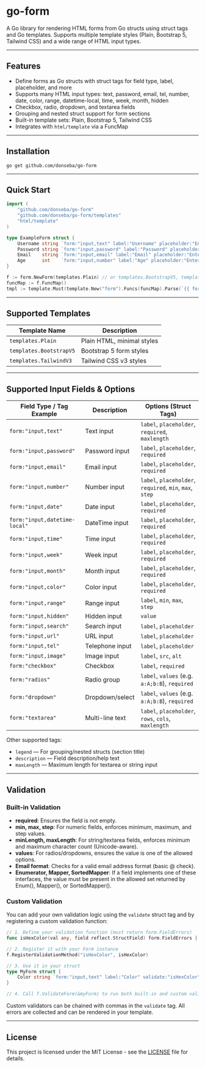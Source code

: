 # go-form

A Go library for rendering HTML forms from Go structs using struct tags and Go templates. Supports multiple template styles (Plain, Bootstrap 5, Tailwind CSS) and a wide range of HTML input types.

---

## Features

- Define forms as Go structs with struct tags for field type, label, placeholder, and more
- Supports many HTML input types: text, password, email, tel, number, date, color, range, datetime-local, time, week, month, hidden
- Checkbox, radio, dropdown, and textarea fields
- Grouping and nested struct support for form sections
- Built-in template sets: Plain, Bootstrap 5, Tailwind CSS
- Integrates with `html/template` via a FuncMap

---

## Installation

```
go get github.com/donseba/go-form
```

---

## Quick Start

```go
import (
    "github.com/donseba/go-form"
    "github.com/donseba/go-form/templates"
    "html/template"
)

type ExampleForm struct {
    Username string `form:"input,text" label:"Username" placeholder:"Enter your username" required:"true"`
    Password string `form:"input,password" label:"Password" placeholder:"Enter your password" required:"true"`
    Email    string `form:"input,email" label:"Email" placeholder:"Enter your email" required:"true"`
    Age      int    `form:"input,number" label:"Age" placeholder:"Enter your age" step:"1"`
}

f := form.NewForm(templates.Plain) // or templates.BootstrapV5, templates.TailwindV3
funcMap := f.FuncMap()
tmpl := template.Must(template.New("form").Funcs(funcMap).Parse(`{{ form_render .Form nil }}`))
```

---

## Supported Templates

| Template Name            | Description                |
|-------------------------|----------------------------|
| `templates.Plain`       | Plain HTML, minimal styles |
| `templates.BootstrapV5` | Bootstrap 5 form styles    |
| `templates.TailwindV3`  | Tailwind CSS v3 styles     |

---

## Supported Input Fields & Options

| Field Type / Tag Example         | Description         | Options (Struct Tags)                                  |
|----------------------------------|---------------------|-------------------------------------------------------|
| `form:"input,text"`             | Text input          | `label`, `placeholder`, `required`, `maxlength`        |
| `form:"input,password"`         | Password input      | `label`, `placeholder`, `required`                     |
| `form:"input,email"`            | Email input         | `label`, `placeholder`, `required`                     |
| `form:"input,number"`           | Number input        | `label`, `placeholder`, `required`, `min`, `max`, `step`|
| `form:"input,date"`             | Date input          | `label`, `placeholder`, `required`                     |
| `form:"input,datetime-local"`   | DateTime input      | `label`, `placeholder`, `required`                     |
| `form:"input,time"`             | Time input          | `label`, `placeholder`, `required`                     |
| `form:"input,week"`             | Week input          | `label`, `placeholder`, `required`                     |
| `form:"input,month"`            | Month input         | `label`, `placeholder`, `required`                     |
| `form:"input,color"`            | Color input         | `label`, `placeholder`, `required`                     |
| `form:"input,range"`            | Range input         | `label`, `min`, `max`, `step`                          |
| `form:"input,hidden"`           | Hidden input        | `value`                                               |
| `form:"input,search"`           | Search input        | `label`, `placeholder`                                 |
| `form:"input,url"`              | URL input           | `label`, `placeholder`                                 |
| `form:"input,tel"`              | Telephone input     | `label`, `placeholder`                                 |
| `form:"input,image"`            | Image input         | `label`, `src`, `alt`                                  |
| `form:"checkbox"`               | Checkbox            | `label`, `required`                                    |
| `form:"radios"`                 | Radio group         | `label`, `values` (e.g. `a:A;b:B`), `required`         |
| `form:"dropdown"`               | Dropdown/select     | `label`, `values` (e.g. `a:A;b:B`), `required`         |
| `form:"textarea"`               | Multi-line text     | `label`, `placeholder`, `rows`, `cols`, `maxlength`    |

Other supported tags:
- `legend` — For grouping/nested structs (section title)
- `description` — Field description/help text
- `maxLength` — Maximum length for textarea or string input

---

## Validation

### Built-in Validation
- **required**: Ensures the field is not empty.
- **min, max, step**: For numeric fields, enforces minimum, maximum, and step values.
- **minLength, maxLength**: For string/textarea fields, enforces minimum and maximum character count (Unicode-aware).
- **values**: For radios/dropdowns, ensures the value is one of the allowed options.
- **Email format**: Checks for a valid email address format (basic @ check).
- **Enumerator, Mapper, SortedMapper**: If a field implements one of these interfaces, the value must be present in the allowed set returned by Enum(), Mapper(), or SortedMapper().

### Custom Validation
You can add your own validation logic using the `validate` struct tag and by registering a custom validation function:

```go
// 1. Define your validation function (must return form.FieldErrors)
func isHexColor(val any, field reflect.StructField) form.FieldErrors { /* ... */ }

// 2. Register it with your Form instance
f.RegisterValidationMethod("isHexColor", isHexColor)

// 3. Use it in your struct
type MyForm struct {
    Color string `form:"input,text" label:"Color" validate:"isHexColor"`
}

// 4. Call f.ValidateForm(&myForm) to run both built-in and custom validations
```

Custom validators can be chained with commas in the `validate` tag. All errors are collected and can be rendered in your template.

---

## License

This project is licensed under the MIT License - see the [LICENSE](LICENSE) file for details.

